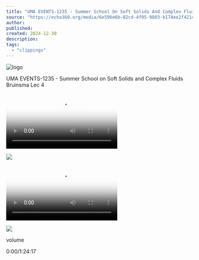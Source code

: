 ```yaml
---
title: "UMA EVENTS-1235 - Summer School On Soft Solids And Complex Fluids Bruinsma Lec 4"
source: "https://echo360.org/media/6e596e6b-02cd-4f05-9803-b174ee2f4214/public"
author:
published:
created: 2024-12-30
description:
tags:
  - "clippings"
---
```

![logo](https://files.echo360.org/c4a29c15-265c-404e-9ed7-17f518602cf7/wKl917rETNqdtIjZrpDb_UMass-Seal-(Reverse-white).png?Policy=eyJTdGF0ZW1lbnQiOiBbeyJSZXNvdXJjZSI6Imh0dHBzOi8vZmlsZXMuZWNobzM2MC5vcmcvYzRhMjljMTUtMjY1Yy00MDRlLTllZDctMTdmNTE4NjAyY2Y3L3dLbDkxN3JFVE5xZHRJalpycERiX1VNYXNzLVNlYWwtKFJldmVyc2Utd2hpdGUpLnBuZyIsIkNvbmRpdGlvbiI6eyJEYXRlTGVzc1RoYW4iOnsiQVdTOkVwb2NoVGltZSI6MTczNTUzNDY4NX19fV19&Signature=ZzRBmJGnX9QlhKagcj1ydYPgD0c4ivGyACeHSUaMWNBi7mq-wYQPjjv7JgoKe7CWQg6M-IB6Ckxrsg2zQ2GPtM7vMrQssUXNB3ZabqLFt9rVqE4~1BckyvoVagrLUB27hbRZ0EkFKMN01fF0to1gocmibp1cwb6VtfxkNV-ZnUllFbw-QYKYTsPwkVbAXgAeZ~1LzdJBfjlQW22sGgWb-HpfdS2gsS9OFqITqthHhTqR9kryYtdDy7kdj9mLMsoXPSQkxsCOXdwy~klzllkak-rCstmFvtdWSUHliBQmq0KuligPCdEZfRJGf-MkAcVuqkb8UtpSTp7ATMBS0BS1bQ__&Key-Pair-Id=APKAIPMYRDQXV3PXG2XA)

UMA EVENTS-1235 - Summer School on Soft Solids and Complex Fluids Bruinsma Lec 4

<video data-offset="0" crossorigin="use-credentials" type="Video" playsinline="" poster="https://thumbnails.echo360.org/0000.c4a29c15-265c-404e-9ed7-17f518602cf7/9092671b-9300-4bd5-a315-614ce0c07f6a/2/poster1.jpg?x-uid=a0000000-0000-4000-0000-000000000000&amp;x-instid=c4a29c15-265c-404e-9ed7-17f518602cf7&amp;x-mid=9092671b-9300-4bd5-a315-614ce0c07f6a&amp;x-src=desktop&amp;Policy=eyJTdGF0ZW1lbnQiOiBbeyJSZXNvdXJjZSI6Imh0dHBzOi8vKi5lY2hvMzYwLm9yZy8wMDAwLmM0YTI5YzE1LTI2NWMtNDA0ZS05ZWQ3LTE3ZjUxODYwMmNmNy85MDkyNjcxYi05MzAwLTRiZDUtYTMxNS02MTRjZTBjMDdmNmEvMi8qP3gtdWlkPWEwMDAwMDAwLTAwMDAtNDAwMC0wMDAwLTAwMDAwMDAwMDAwMCZ4LWluc3RpZD1jNGEyOWMxNS0yNjVjLTQwNGUtOWVkNy0xN2Y1MTg2MDJjZjcmeC1taWQ9OTA5MjY3MWItOTMwMC00YmQ1LWEzMTUtNjE0Y2UwYzA3ZjZhJngtc3JjPWRlc2t0b3AiLCJDb25kaXRpb24iOnsiRGF0ZUxlc3NUaGFuIjp7IkFXUzpFcG9jaFRpbWUiOjE3MzU2MjAxODV9fX1dfQ__&amp;Signature=QnxOW-By7PrVAOhr5mem-UR4%7E%7Et%7EjnEGaAc%7EhzUau9yBSHMd8WgwLU4e%7Ec%7Eg0gtcxJQLkWWqQ-VN8UHnKasbamf7CRc2Bi10%7E%7EXkGnbHon%7EQv6LbpDWOqDOqB%7EnYoKHcOKhQVsGK1pJbk9%7EPV2RKGGQBw5GvAg2y%7EZj0ia5MAXYu8R4L%7Eo9cthyvvT1rviyw1UX7SNbizGSBXQJ4CvsLarceVhS--s5%7EAF2KrQ5jCBl3gTdC4IoYo63QXHTfzN1cLgcB2AHWOlK9lLTKCK5Y8wBydk6Rz7TvKppvDYQwwe6pt5I6nzPX0EEoS4yOwN5PT-DKmPYD1cU0mZLvHaCeIQ__&amp;Key-Pair-Id=APKAIPMYRDQXV3PXG2XA" preload="metadata" src="blob:https://echo360.org/7998ab6a-d228-4091-b909-3fb9af3df776" tabindex="-1" id="sourceIndex-1" class="sc-kOCNXg hgDyIa follower" data-test="follower"></video>

![](https://thumbnails.echo360.org/0000.c4a29c15-265c-404e-9ed7-17f518602cf7/9092671b-9300-4bd5-a315-614ce0c07f6a/2/poster1.jpg?x-uid=a0000000-0000-4000-0000-000000000000&x-instid=c4a29c15-265c-404e-9ed7-17f518602cf7&x-mid=9092671b-9300-4bd5-a315-614ce0c07f6a&x-src=desktop&Policy=eyJTdGF0ZW1lbnQiOiBbeyJSZXNvdXJjZSI6Imh0dHBzOi8vKi5lY2hvMzYwLm9yZy8wMDAwLmM0YTI5YzE1LTI2NWMtNDA0ZS05ZWQ3LTE3ZjUxODYwMmNmNy85MDkyNjcxYi05MzAwLTRiZDUtYTMxNS02MTRjZTBjMDdmNmEvMi8qP3gtdWlkPWEwMDAwMDAwLTAwMDAtNDAwMC0wMDAwLTAwMDAwMDAwMDAwMCZ4LWluc3RpZD1jNGEyOWMxNS0yNjVjLTQwNGUtOWVkNy0xN2Y1MTg2MDJjZjcmeC1taWQ9OTA5MjY3MWItOTMwMC00YmQ1LWEzMTUtNjE0Y2UwYzA3ZjZhJngtc3JjPWRlc2t0b3AiLCJDb25kaXRpb24iOnsiRGF0ZUxlc3NUaGFuIjp7IkFXUzpFcG9jaFRpbWUiOjE3MzU2MjAxODV9fX1dfQ__&Signature=QnxOW-By7PrVAOhr5mem-UR4%7E%7Et%7EjnEGaAc%7EhzUau9yBSHMd8WgwLU4e%7Ec%7Eg0gtcxJQLkWWqQ-VN8UHnKasbamf7CRc2Bi10%7E%7EXkGnbHon%7EQv6LbpDWOqDOqB%7EnYoKHcOKhQVsGK1pJbk9%7EPV2RKGGQBw5GvAg2y%7EZj0ia5MAXYu8R4L%7Eo9cthyvvT1rviyw1UX7SNbizGSBXQJ4CvsLarceVhS--s5%7EAF2KrQ5jCBl3gTdC4IoYo63QXHTfzN1cLgcB2AHWOlK9lLTKCK5Y8wBydk6Rz7TvKppvDYQwwe6pt5I6nzPX0EEoS4yOwN5PT-DKmPYD1cU0mZLvHaCeIQ__&Key-Pair-Id=APKAIPMYRDQXV3PXG2XA)

<video data-offset="0" crossorigin="use-credentials" type="Video" playsinline="" poster="https://thumbnails.echo360.org/0000.c4a29c15-265c-404e-9ed7-17f518602cf7/9092671b-9300-4bd5-a315-614ce0c07f6a/2/poster2.jpg?x-uid=a0000000-0000-4000-0000-000000000000&amp;x-instid=c4a29c15-265c-404e-9ed7-17f518602cf7&amp;x-mid=9092671b-9300-4bd5-a315-614ce0c07f6a&amp;x-src=desktop&amp;Policy=eyJTdGF0ZW1lbnQiOiBbeyJSZXNvdXJjZSI6Imh0dHBzOi8vKi5lY2hvMzYwLm9yZy8wMDAwLmM0YTI5YzE1LTI2NWMtNDA0ZS05ZWQ3LTE3ZjUxODYwMmNmNy85MDkyNjcxYi05MzAwLTRiZDUtYTMxNS02MTRjZTBjMDdmNmEvMi8qP3gtdWlkPWEwMDAwMDAwLTAwMDAtNDAwMC0wMDAwLTAwMDAwMDAwMDAwMCZ4LWluc3RpZD1jNGEyOWMxNS0yNjVjLTQwNGUtOWVkNy0xN2Y1MTg2MDJjZjcmeC1taWQ9OTA5MjY3MWItOTMwMC00YmQ1LWEzMTUtNjE0Y2UwYzA3ZjZhJngtc3JjPWRlc2t0b3AiLCJDb25kaXRpb24iOnsiRGF0ZUxlc3NUaGFuIjp7IkFXUzpFcG9jaFRpbWUiOjE3MzU2MjAxODV9fX1dfQ__&amp;Signature=QnxOW-By7PrVAOhr5mem-UR4%7E%7Et%7EjnEGaAc%7EhzUau9yBSHMd8WgwLU4e%7Ec%7Eg0gtcxJQLkWWqQ-VN8UHnKasbamf7CRc2Bi10%7E%7EXkGnbHon%7EQv6LbpDWOqDOqB%7EnYoKHcOKhQVsGK1pJbk9%7EPV2RKGGQBw5GvAg2y%7EZj0ia5MAXYu8R4L%7Eo9cthyvvT1rviyw1UX7SNbizGSBXQJ4CvsLarceVhS--s5%7EAF2KrQ5jCBl3gTdC4IoYo63QXHTfzN1cLgcB2AHWOlK9lLTKCK5Y8wBydk6Rz7TvKppvDYQwwe6pt5I6nzPX0EEoS4yOwN5PT-DKmPYD1cU0mZLvHaCeIQ__&amp;Key-Pair-Id=APKAIPMYRDQXV3PXG2XA" preload="metadata" src="blob:https://echo360.org/763a5f57-02e1-4218-9945-7da9f07902ba" tabindex="-1" class="sc-kOCNXg hgDyIa leader" data-test="leader" id="sourceIndex-0"></video>

![](https://thumbnails.echo360.org/0000.c4a29c15-265c-404e-9ed7-17f518602cf7/9092671b-9300-4bd5-a315-614ce0c07f6a/2/poster2.jpg?x-uid=a0000000-0000-4000-0000-000000000000&x-instid=c4a29c15-265c-404e-9ed7-17f518602cf7&x-mid=9092671b-9300-4bd5-a315-614ce0c07f6a&x-src=desktop&Policy=eyJTdGF0ZW1lbnQiOiBbeyJSZXNvdXJjZSI6Imh0dHBzOi8vKi5lY2hvMzYwLm9yZy8wMDAwLmM0YTI5YzE1LTI2NWMtNDA0ZS05ZWQ3LTE3ZjUxODYwMmNmNy85MDkyNjcxYi05MzAwLTRiZDUtYTMxNS02MTRjZTBjMDdmNmEvMi8qP3gtdWlkPWEwMDAwMDAwLTAwMDAtNDAwMC0wMDAwLTAwMDAwMDAwMDAwMCZ4LWluc3RpZD1jNGEyOWMxNS0yNjVjLTQwNGUtOWVkNy0xN2Y1MTg2MDJjZjcmeC1taWQ9OTA5MjY3MWItOTMwMC00YmQ1LWEzMTUtNjE0Y2UwYzA3ZjZhJngtc3JjPWRlc2t0b3AiLCJDb25kaXRpb24iOnsiRGF0ZUxlc3NUaGFuIjp7IkFXUzpFcG9jaFRpbWUiOjE3MzU2MjAxODV9fX1dfQ__&Signature=QnxOW-By7PrVAOhr5mem-UR4%7E%7Et%7EjnEGaAc%7EhzUau9yBSHMd8WgwLU4e%7Ec%7Eg0gtcxJQLkWWqQ-VN8UHnKasbamf7CRc2Bi10%7E%7EXkGnbHon%7EQv6LbpDWOqDOqB%7EnYoKHcOKhQVsGK1pJbk9%7EPV2RKGGQBw5GvAg2y%7EZj0ia5MAXYu8R4L%7Eo9cthyvvT1rviyw1UX7SNbizGSBXQJ4CvsLarceVhS--s5%7EAF2KrQ5jCBl3gTdC4IoYo63QXHTfzN1cLgcB2AHWOlK9lLTKCK5Y8wBydk6Rz7TvKppvDYQwwe6pt5I6nzPX0EEoS4yOwN5PT-DKmPYD1cU0mZLvHaCeIQ__&Key-Pair-Id=APKAIPMYRDQXV3PXG2XA)

volume

0:00/1:24:17